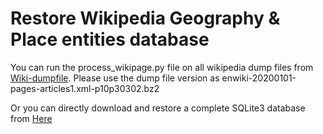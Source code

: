 # Restore Wikipedia Geography & Place entities database

You can run the process_wikipage.py file on all wikipedia dump files from [Wiki-dumpfile](https://dumps.wikimedia.org/enwiki/20200101/). Please use the dump file version as enwiki-20200101-pages-articles1.xml-p10p30302.bz2

Or you can directly download and restore a complete SQLite3 database from [Here](https://drive.google.com/open?id=1EqIli3bKtx_2VmYe6Y-mY66oIqb0eOki)